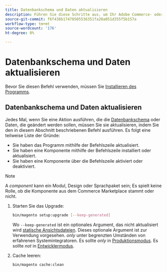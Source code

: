 ```yaml
---
title: Datenbankschema und Daten aktualisieren
description: Führen Sie diese Schritte aus, um Ihr Adobe Commerce- oder Magento Open Source-Datenbankschema zu aktualisieren.
source-git-commit: f6f438b17478505536351fa20a051d355f5b157a
workflow-type: tm+mt
source-wordcount: '176'
ht-degree: 0%

---
```



# Datenbankschema und Daten aktualisieren

Bevor Sie diesen Befehl verwenden, müssen Sie [Installieren des Programms](../advanced.md).

## Datenbankschema und Daten aktualisieren

Jedes Mal, wenn Sie eine Aktion ausführen, die die [Datenbankschema](https://glossary.magento.com/database-schema) oder Daten, die geändert werden sollen, müssen Sie sie aktualisieren, indem Sie den in diesem Abschnitt beschriebenen Befehl ausführen. Es folgt eine teilweise Liste der Gründe:

* Sie haben das Programm mithilfe der Befehlszeile aktualisiert.
* Sie haben eine Komponente mithilfe der Befehlszeile installiert oder aktualisiert.
* Sie haben eine Komponente über die Befehlszeile aktiviert oder deaktiviert.

>[!NOTE]
>
>A *component* kann ein Modul, Design oder Sprachpaket sein; Es spielt keine Rolle, ob die Komponente aus dem Commerce Marketplace stammt oder nicht.

1. Starten Sie das Upgrade:

   ```bash
   bin/magento setup:upgrade [--keep-generated]
   ```

   Wo `--keep-generated` ist ein optionales Argument, das nicht aktualisiert wird [statische Ansichtsdateien](../../configuration/cli/static-view-file-deployment.md). Dieses optionale Argument ist zur Verwendung vorgesehen. *only* unter begrenzten Umständen von erfahrenen Systemintegratoren. Es sollte *only* in [Produktionsmodus](../../configuration/bootstrap/application-modes.md#production-mode). Es sollte *not* in [Entwicklermodus](../../configuration/bootstrap/application-modes.md#developer-mode).

1. Cache leeren:

   ```bash
   bin/magento cache:clean
   ```

